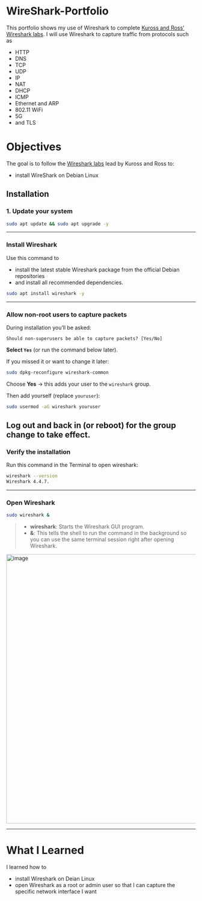# WireShark-Portfolio

This portfolio shows my use of Wireshark to complete [Kuross and Ross' Wireshark labs](https://gaia.cs.umass.edu/kurose_ross/wireshark.php).  I will use Wireshark to capture traffic from protocols such as
- HTTP
- DNS
- TCP
- UDP
- IP
- NAT
- DHCP
- ICMP
- Ethernet and ARP
- 802.11 WiFi
- 5G
- and TLS

# Objectives
The goal is to follow the [Wireshark labs](https://gaia.cs.umass.edu/kurose_ross/wireshark.php) lead by Kuross and Ross to:
- install WireShark on Debian Linux

## Installation

### 1. Update your system
```bash
sudo apt update && sudo apt upgrade -y
```
---

### Install Wireshark

Use this command to
- install the latest stable Wireshark package from the official Debian repositories
- and install all recommended dependencies.
```bash
sudo apt install wireshark -y
```



---

### Allow non-root users to capture packets

During installation you’ll be asked:

```
Should non-superusers be able to capture packets? [Yes/No]
```

**Select `Yes`** (or run the command below later).

If you missed it or want to change it later:

```bash
sudo dpkg-reconfigure wireshark-common
```

Choose **Yes** → this adds your user to the `wireshark` group.

Then add yourself (replace `youruser`):

```bash
sudo usermod -aG wireshark youruser
```

Log out and back in (or reboot) for the group change to take effect.
---

### Verify the installation

Run this command in the Terminal to open wireshark:

```bash
wireshark --version
Wireshark 4.4.7.
```
---

### Open Wireshark
```bash
sudo wireshark &
```

> - **wireshark**: Starts the Wireshark GUI program.
> - **&**: This tells the shell to run the command in the background so you can use the same terminal session right after opening Wireshark.

<img width="894" height="716" alt="image" src="https://github.com/user-attachments/assets/1f2deb53-2827-46de-be3c-433a4718f838" />

---

# What I Learned

I learned how to 
- install Wireshark on Deian Linux
- open Wireshark as a root or admin user so that I can capture the specific network interface I want
